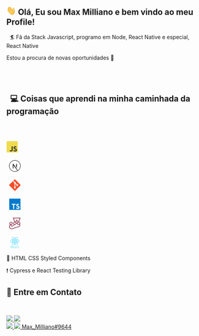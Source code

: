 <img src="https://raw.githubusercontent.com/ABSphreak/ABSphreak/master/gifs/Hi.gif" height="5%" width="5%" /> Olá, Eu sou Max Milliano e bem vindo ao meu Profile!
&nbsp;
---------------------------------------------------------
&nbsp;
:surfer: Fã da Stack Javascript, programo em Node, React Native e especial, React Native
 
 Estou a procura de novas oportunidades :telescope:

&nbsp;
-----------------------------------------------------
&nbsp;
:computer: Coisas que aprendi na minha caminhada da programação
&nbsp;
-----------------------------------------------------
&nbsp;

<code>
<img height="30" style={{background-color: white }} src="https://raw.githubusercontent.com/devicons/devicon/master/icons/javascript/javascript-original.svg" />
 </code>

<code>
 <img height="30" src="https://raw.githubusercontent.com/devicons/devicon/master/icons/nextjs/nextjs-line.svg" />
</code>

<code>
 <img height="30" src="https://raw.githubusercontent.com/devicons/devicon/master/icons/git/git-original.svg" />
</code>

<code>
 <img height="30" src="https://raw.githubusercontent.com/devicons/devicon/master/icons/typescript/typescript-original.svg" />
</code>

<code>
 <img height="30" src="https://raw.githubusercontent.com/devicons/devicon/master/icons/jest/jest-plain.svg" />
</code>

<code>
 <img height="30" src="https://github.com/devicons/devicon/blob/master/icons/react/react-original-wordmark.svg" />
</code>


:floppy_disk: HTML CSS Styled Components

:exclamation: Cypress e React Testing Library

:email: Entre em Contato
&nbsp;
-------------------------------------------------------
&nbsp;


<div>
  <a href="https://github.com/Eletromaximus">
  <img heigth="180em" src="https://github-readme-stats.vercel.app/api?username=Eletromaximus&show_icons=true&theme=onedark&include_all_commits=true&count_private=true"/>
  <img heigth="180em" src="https://github-readme-stats.vercel.app/api/top-langs/?username=Eletromaximus&layout=compact&langs_count=4&theme=onedark"/>
</div>
 
<div>
 <a href="https://www.linkedin.com/in/maxmilliano/" target="_blank"> <img src="https://img.shields.io/badge/LinkedIn-0077B5?style=for-the-badge&logo=linkedin&logoColor=white"  target="_blank"/>
 </a>
 
 <a href="https://discord.com" target="_blank" >
   <img src="https://img.shields.io/badge/Discord-7289DA?style=for-the-badge&logo=discord&logoColor=white" target="_blank" /> Max_Milliano#9644
 </a>
 
</div>







